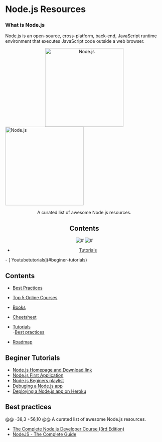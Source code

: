 # Node.js Resources
### What is Node.js 
Node.js is an open-source, cross-platform, back-end, JavaScript runtime environment that executes JavaScript code outside a web browser. 

<div align="center">
		<img width="250" src="https://devicons.github.io/devicon/devicon.git/icons/nodejs/nodejs-original-wordmark.svg" alt="Node.js">
	</div>
<img width="250" src="https://devicons.github.io/devicon/devicon.git/icons/nodejs/nodejs-original-wordmark.svg" alt="Node.js">
</div>
<div align="center">


A curated list of awesome Node.js resources.
## Contents

![#](https://badgen.net/badge/best-practices/5+/red)
![#](https://badgen.net/badge/educational/5+/green)
- [Tutorials](#beginer-tutorials)<br/> 

</div>
- [ Youtubetutorials](#beginer-tutorials)<br/> 

## Contents
- [Best Practices](#beginer-tutorials)<br/> 

- [Top 5 Online Courses](#beginer-tutorials)<br/> 

- [Books](#beginer-tutorials)<br/> 

- [Cheetsheet](https://gist.github.com/LeCoupa/985b82968d8285987dc3)

- [Tutorials](#beginer-tutorials)<br/> -[Best practices](#best-practices)
- [Roadmap](https://github.com/aliyr/Nodejs-Developer-Roadmap/blob/master/Node.js-developer-roadmap.png)

## Beginer Tutorials

- [Node.js Homepage and Download link](https://nodejs.org/en/)
- [Node.js First Application ](https://www.tutorialspoint.com/nodejs/nodejs_first_application.htm)
- [Node.js Beginers playlist](https://www.youtube.com/watch?v=w-7RQ46RgxU&list=PL4cUxeGkcC9gcy9lrvMJ75z9maRw4byYp)
- [Debuging a Node.js app](https://blog.heroku.com/debug-node-applications)
- [Deploying a Node.js app on Heroku](https://devcenter.heroku.com/articles/deploying-nodejs)


## Best practices

@@ -38,3 +56,10 @@ A curated list of awesome Node.js resources.
- [The Complete Node.js Developer Course (3rd Edition)](https://www.udemy.com/course/the-complete-nodejs-developer-course-2/)
- [NodeJS - The Complete Guide](https://www.udemy.com/course/nodejs-the-complete-guide/)





